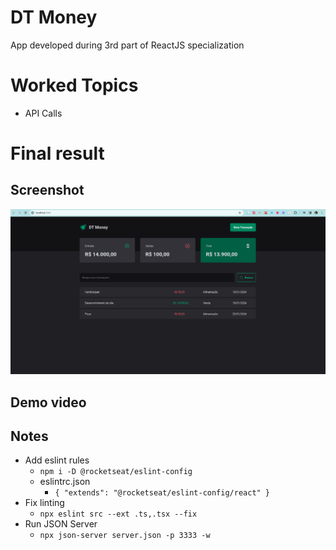 # DT Money

App developed during 3rd part of ReactJS specialization

# Worked Topics
- API Calls

# Final result

## Screenshot
![Result](/classes/03-dt-money/result.png "Final result")

## Demo video




## Notes
- Add eslint rules
  - `npm i -D @rocketseat/eslint-config`
  - eslintrc.json 
    - `{
        "extends": "@rocketseat/eslint-config/react"
      }`
- Fix linting 
  - `npx eslint src --ext .ts,.tsx --fix`
- Run JSON Server
  - `npx json-server server.json -p 3333 -w`
